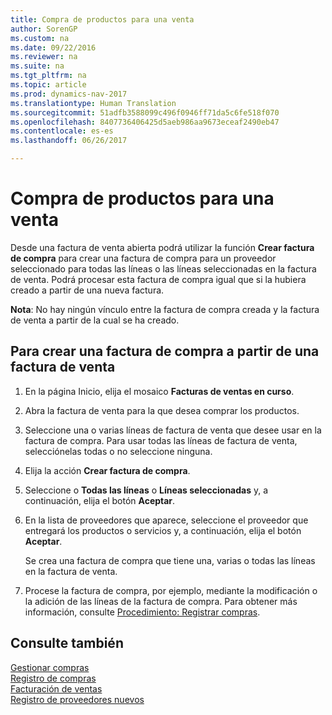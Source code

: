 ```yaml
---
title: Compra de productos para una venta
author: SorenGP
ms.custom: na
ms.date: 09/22/2016
ms.reviewer: na
ms.suite: na
ms.tgt_pltfrm: na
ms.topic: article
ms.prod: dynamics-nav-2017
ms.translationtype: Human Translation
ms.sourcegitcommit: 51adfb3588099c496f0946ff71da5c6fe518f070
ms.openlocfilehash: 8407736406425d5aeb986aa9673eceaf2490eb47
ms.contentlocale: es-es
ms.lasthandoff: 06/26/2017

---
```


# <a name="how-to-purchase-products-for-a-sale"></a>Compra de productos para una venta
Desde una factura de venta abierta podrá utilizar la función **Crear factura de compra** para crear una factura de compra para un proveedor seleccionado para todas las líneas o las líneas seleccionadas en la factura de venta. Podrá procesar esta factura de compra igual que si la hubiera creado a partir de una nueva factura.

**Nota**: No hay ningún vínculo entre la factura de compra creada y la factura de venta a partir de la cual se ha creado.

## <a name="to-create-a-purchase-invoice-from-a-sales-invoice"></a>Para crear una factura de compra a partir de una factura de venta
1. En la página Inicio, elija el mosaico **Facturas de ventas en curso**.
2. Abra la factura de venta para la que desea comprar los productos.
3. Seleccione una o varias líneas de factura de venta que desee usar en la factura de compra. Para usar todas las líneas de factura de venta, selecciónelas todas o no seleccione ninguna.
4. Elija la acción **Crear factura de compra**.
5. Seleccione o **Todas las líneas** o **Líneas seleccionadas** y, a continuación, elija el botón **Aceptar**.  
6. En la lista de proveedores que aparece, seleccione el proveedor que entregará los productos o servicios y, a continuación, elija el botón **Aceptar**.

    Se crea una factura de compra que tiene una, varias o todas las líneas en la factura de venta.
7. Procese la factura de compra, por ejemplo, mediante la modificación o la adición de las líneas de la factura de compra. Para obtener más información, consulte [Procedimiento: Registrar compras](purchasing-how-record-purchases.md).

## <a name="see-also"></a>Consulte también
[Gestionar compras](purchasing-manage-purchasing.md)  
[Registro de compras](purchasing-how-record-purchases.md)  
[Facturación de ventas](sales-how-invoice-sales.md)  
[Registro de proveedores nuevos](purchasing-how-register-new-vendors.md)

